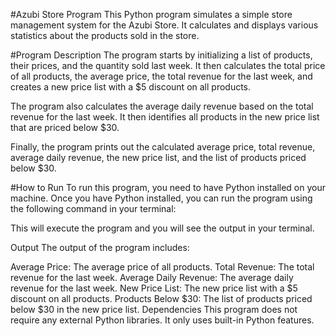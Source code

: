 #Azubi Store Program
This Python program simulates a simple store management system for the Azubi Store. It calculates and displays various statistics about the products sold in the store.

#Program Description
The program starts by initializing a list of products, their prices, and the quantity sold last week. It then calculates the total price of all products, the average price, the total revenue for the last week, and creates a new price list with a $5 discount on all products.

The program also calculates the average daily revenue based on the total revenue for the last week. It then identifies all products in the new price list that are priced below $30.

Finally, the program prints out the calculated average price, total revenue, average daily revenue, the new price list, and the list of products priced below $30.

#How to Run
To run this program, you need to have Python installed on your machine. Once you have Python installed, you can run the program using the following command in your terminal:

This will execute the program and you will see the output in your terminal.

Output
The output of the program includes:

Average Price: The average price of all products.
Total Revenue: The total revenue for the last week.
Average Daily Revenue: The average daily revenue for the last week.
New Price List: The new price list with a $5 discount on all products.
Products Below $30: The list of products priced below $30 in the new price list.
Dependencies
This program does not require any external Python libraries. It only uses built-in Python features.